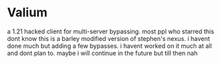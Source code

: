 # Valium
 a 1.21 hacked client for multi-server bypassing.
most ppl who starred this dont know this is a barley modified version of stephen's nexus.
i havent done much but adding a few bypasses. i havent worked on it much at all and dont plan to.
maybe i will continue in the future but till then nah
